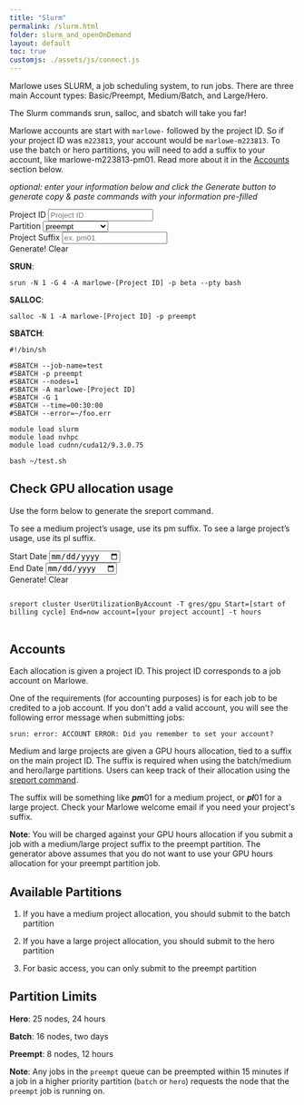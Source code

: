 ```yaml
---
title: "Slurm"
permalink: /slurm.html
folder: slurm_and_openOnDemand
layout: default
toc: true
customjs: ./assets/js/connect.js
---
```


Marlowe uses SLURM, a job scheduling system, to run jobs. There are three main Account types: Basic/Preempt, Medium/Batch, and Large/Hero.

The Slurm commands srun, salloc, and sbatch will take you far!

Marlowe accounts are start with `marlowe-` followed by the project ID. So if your project ID was `m223813`, your account would be `marlowe-m223813`. To use the batch or hero partitions, you will need to add a suffix to your account, like marlowe-m223813-pm01. Read more about it in the [Accounts](#accounts) section below. 

_optional: enter your information below and click the Generate button to generate copy & paste commands with your information pre-filled_

<div class="form-group">
  <div class="form-row align-items-end">
  <div class="col-auto my-1">
    <label for="projectId">Project ID</label>
    <input type="text" class="form-control form-control-lg project-id" name="projectId" id="projectId" placeholder="Project ID" />
  </div>
      <div class="col-auto my-1">
      <label for="projectPartition">Partition</label>
      <select name="partition" id="projectPartition" class = "form-control form-control-lg">
        <option value="preempt">preempt</option>
        <option value="batch">batch (medium)</option>
        <option value="hero">hero (large)</option>
      </select>
    </div>
    <div class="col-auto my-1" id="suffixDiv">
      <label for="endDate">Project Suffix</label>
      <input type="text" class="form-control project-suffix form-control-lg" id="projectIdSuffix" placeholder="ex. pm01" maxlength="4"/>
    </div>
  <div class="col-auto my-1">
<a class="btn btn-info generate gen-btn" id="generateBtn" title="Generate Commands"><i class="fa-solid fa-wand-magic-sparkles"></i> Generate!</a>
    <a class="btn btn-outline-info generate clear-btn" id="clearBtn" title="Clear">Clear</a>
  </div>
</div>
</div>

**SRUN**: 

<div class="form-group form-inline">
<div class="form-row flex-grow-1">
  <div class="col-auto tip-input replace" id="srun" markdown="1" >

`srun -N 1 -G 4 -A marlowe-[Project ID] -p beta --pty bash`

</div>
    <div class="col-auto tip-btn">
      <a class="btn btn-info copy" title="Copy to Clipboard" data-target="srun"><i class="fa-regular fa-clipboard"></i></a>
    </div>
</div>
</div>

**SALLOC**:

<div class="form-group form-inline">
<div class="form-row flex-grow-1">
<div class="col-auto tip-input replace" id="salloc" markdown="1" >

`salloc -N 1 -A marlowe-[Project ID] -p preempt`

</div>
<div class="col-auto tip-btn">
<a class="btn btn-info copy" title="Copy to Clipboard" data-target="salloc"><i class="fa-regular fa-clipboard"></i></a>
</div>
</div>
</div>

**SBATCH**:


<div class="form-group form-inline">
<div class="form-row flex-grow-1">
<div id="sbatch" markdown="1" class="replace col-auto tip-input ">

```
#!/bin/sh

#SBATCH --job-name=test
#SBATCH -p preempt
#SBATCH --nodes=1
#SBATCH -A marlowe-[Project ID]
#SBATCH -G 1
#SBATCH --time=00:30:00
#SBATCH --error=~/foo.err

module load slurm
module load nvhpc
module load cudnn/cuda12/9.3.0.75

bash ~/test.sh
```

</div>
<div class="col-auto tip-btn">
  <a class="btn btn-info copy" title="Copy to Clipboard" data-target="sbatch" data-method="text"><i class="fa-regular fa-clipboard"></i></a>
</div>
</div>
</div>

## Check GPU allocation usage

Use the form below to generate the sreport command.

To see a medium project’s usage, use its pm suffix. To see a large project’s usage, use its pl suffix.

<div class="form-group" id="sreportUtilization">
  <div class="form-row align-items-end">
    <div class="col-auto my-1">
      <label for="startDate">Start Date</label>
      <input type="date" id="startDate" class="form-control date" min="2025-03-01"/>
    </div>
    <div class="col-auto my-1">
      <label for="endDate">End Date</label>
      <input type="date" id="endDate" class="form-control date" />
    </div>
    <div class="col-auto my-1">
    <a class="btn btn-info generate gen-btn" id="generateBtn2" title="Generate Commands"><i class="fa-solid fa-wand-magic-sparkles"></i> Generate!</a>
    <a class="btn btn-outline-info generate clear-btn" id="clearBtn2" title="Clear">Clear</a>
  </div>
  <div class="col-auto tip-btn my-1">
    <a class="btn btn-info copy generate" title="Copy to Clipboard" data-target="utilization" data-method="text"><i class="fa-regular fa-clipboard"></i></a>
  </div>
  </div>
  </div>
  <div id="utilization" markdown="1" class="replace col-auto tip-input ">
<pre style="white-space: pre-wrap;">
<code>
sreport cluster UserUtilizationByAccount -T gres/gpu Start=[start of billing cycle] End=now account=[your project account] -t hours
</code>
</pre>
</div>

## Accounts

Each allocation is given a project ID. This project ID corresponds to a job account on Marlowe.

One of the requirements (for accounting purposes) is for each job to be credited to a job account. If you don't add a valid account, you will see the following error message when submitting jobs:

```
srun: error: ACCOUNT ERROR: Did you remember to set your account?
```

Medium and large projects are given a GPU hours allocation, tied to a suffix on the main project ID. The suffix is required when using the batch/medium and hero/large partitions. Users can keep track of their allocation using the <a href="#sreportUtilization">sreport command</a>.

The suffix will be something like ***pm***01 for a medium project, or ***pl***01 for a large project. Check your Marlowe welcome email if you need your project's suffix.

**Note**: You will be charged against your GPU hours allocation if you submit a job with a medium/large project suffix to the preempt partition. The generator above assumes that you do not want to use your GPU hours allocation for your preempt partition job.


## Available Partitions

1) If you have a medium project allocation, you should submit to the batch partition

2) If you have a large project allocation, you should submit to the hero partition

3) For basic access, you can only submit to the preempt partition


## Partition Limits

**Hero**: 25 nodes, 24 hours

**Batch**: 16 nodes, two days

**Preempt**: 8 nodes, 12 hours

**Note**: Any jobs in the `preempt` queue can be preempted within 15 minutes if a job in a higher priority partition (`batch` or `hero`) requests the node that the `preempt` job is running on.

